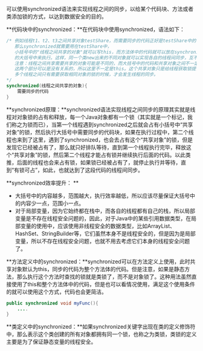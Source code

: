 可以使用synchronized语法来实现线程之间的同步，以给某个代码块、方法或者类添加锁的方式，以达到数据安全的目的。

**代码块中的synchronized：**在代码块中使用synchronized，语法如下：

```java
/* 例如线程t1、t2、t3之间共享对象testShare，而需要同步的代码正好是testShare中的一个方法，
   那么synchronized就需要用在testShare中，
   小括号中的"线程之间共享的对象"就可以写this，而方法体中的代码就可以放在synchronized
   的大括号中来执行。这样，同一个类new出来的不同对象就可以实现各自的线程间同步，互不干扰。
   注意：线程之间共享需要共享的对象可能是不同的，而大括号中的代码和共享对象之间不一定是有关系的，
   这两个部分可以是没有关系的，所以这里不一定是this。这个共享对象只是给线程获取锁提供了一个对象，
   多个线程之间只有需要获取相同对象的锁的时候，才会发生线程的同步。
*/
synchronized(线程之间共享的对象){
    需要同步的代码
}
```

**synchronized原理：**synchronized语法实现线程之间同步的原理其实就是线程对对象锁的占有和释放，每一个Java对象都有一个锁（其实就是一个标记，我们称之为锁而已），当第一个线程遇到synchronized之后就会占有小括号中“共享对象”的锁，然后执行大括号中需要同步的代码块，如果在执行过程中，第二个线程也来到了这里，遇到了synchronized，也会去占有这个“共享对象”的锁，但是发现它已经被占有了，那么就只好排队等待，直到第一个线程执行完毕，释放这个“共享对象”的锁，然后第二个线程才能占有锁并继续执行后面的代码。以此类推，后面的线程也会来占有锁，如果锁已经被占有了，就停止执行并等待，直到“有锁可占”，如此，也就达到了这段代码的线程间同步。

**synchronized效率提升：**

* 大括号中的内容越多，范围越大，执行效率越低，所以应该尽量保证大括号中的内容少一点，范围小一点。
* 对于局部变量，因为它始终都在栈中，而各自的线程都有自己的栈，所以局部变量是不存在线程安全问题的，因此，对于Java中的某些引用数据类型，在局部变量的使用中，应该使用非线程安全的数据类型，比如ArrayList、HashSet、StringBuilder等，它们虽然本身不是线程安全的，但是因为是局部变量，所以不存在线程安全问题，也就不用去考虑它们本身的线程安全问题了。

**方法定义中的synchronized：**synchronized可以在方法定义上使用，此时共享对象默认为this，同步的代码为整个方法体的代码。但是注意，如果是静态方法，那么执行这个方法时查找的锁就是类锁了，而不是对象锁了。这种用法虽然直接使用了this和整个方法体中的代码，但是也可以看情况使用，满足这个使用条件的就可以使用这个方式，代码也会更简洁。

```java
public synchronized void myFunc(){
    ....
}
```

**类定义中的synchronized：**如果synchronized关键字出现在类的定义修饰符中，那么表示这个类创建的所有对象都拥有同一个锁，也称之为类锁，类锁的定义主要是为了保证静态变量的线程安全。



